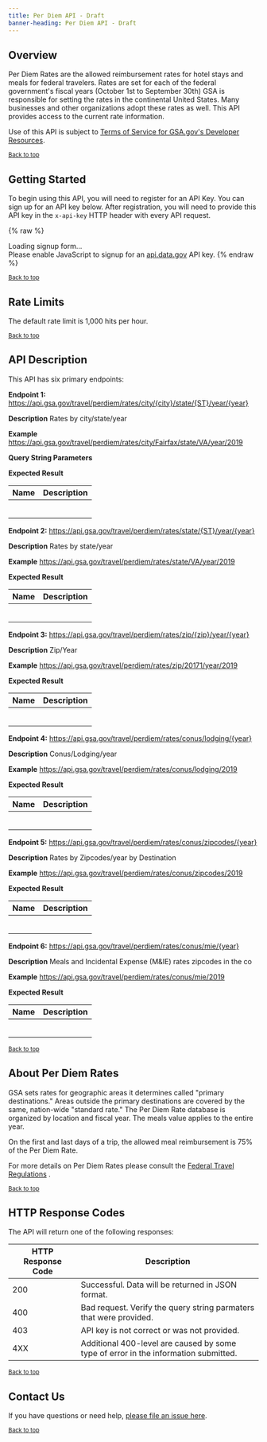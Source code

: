 ```yaml
---
title: Per Diem API - Draft
banner-heading: Per Diem API - Draft
---
```



## Overview

Per Diem Rates are the allowed reimbursement rates for hotel stays and meals for federal travelers. Rates are set for each of the federal government's fiscal years (October 1st to September 30th) GSA is responsible for setting the rates in the continental United States. Many businesses and other organizations adopt these rates as well. This API provides access to the current rate information.  

Use of this API is subject to [Terms of Service for GSA.gov's Developer Resources](https://www.gsa.gov/technology/government-it-initiatives/digital-strategy/per-diem-apis/terms-of-service-for-gsagovs-developer-resources).

<p><small><a href="#">Back to top</a></small></p>

## Getting Started

To begin using this API, you will need to register for an API Key. You can sign up for an API key below.  After registration, you will need to provide this API key in the `x-api-key` HTTP header with every API request.


{% raw %}
<div id="apidatagov_signup">Loading signup form...</div>
<script type="text/javascript">
  /* * * CONFIGURATION VARIABLES: EDIT BEFORE PASTING INTO YOUR WEBPAGE * * */
  var apiUmbrellaSignupOptions = {
    // Pick a short, unique name to identify your site, like 'gsa-auctions'
    // in this example.
    registrationSource: 'gsa-open',

    // Enter the API key you signed up for and specially configured for this
    // API key signup embed form.
    apiKey: 'Wjww6pZMosePwXxnz7foeWBYa0ADCcw1NIMfuOoP',

    // Provide an example URL you want to show to users after they signup.
    // This can be any API endpoint on your server, and you can use the
    // special {{api_key}} variable to automatically substitute in the API
    // key the user just signed up for.
    // exampleApiUrl: 'https://api.gsa.gov/travel/perdiem/rates/city/Fairfax/state/VA/year/2019?api_key={{api_key}}',

    // OPTIONAL: Provide extra content to display on the signup confirmation
    // page. This will be displayed below the user's API key and the example
    // API URL are shown. HTML is allowed. Defaults to ""
    // signupConfirmationMessage: '',

    // OPTIONAL: Provide a URL to your own contact page to link to for user
    // support. Defaults to "https://api.data.gov/contact/"
    contactUrl: 'https://github.com/gsa/gsa-apis/issues',

    // OPTIONAL: Set to true to verify the user's e-mail address by only
    // sending them their API key via e-mail, and not displaying it on the
    // signup confirmation web page. Defaults to false.
    // verifyEmail: true,

    // OPTIONAL: Set to false to disable sending a welcome e-mail to the
    // user after signing up. Defaults to true.
    // sendWelcomeEmail: false,

    // OPTIONAL: Provide the name of your developer site. This will appear
    // in the subject of the welcome e-mail as "Your {{siteName}} API key".
    // Defaults to "api.data.gov".
    // siteName: 'GSA Developer Network',

    // OPTIONAL: Provide a custom sender name for who the welcome email
    // appears from. The actual address will be "noreply@api.data.gov", but
    // this will change the name of the displayed sender in this fashion:
    // "{{emailFromName}} <noreply@api.data.gov>". Defaults to "".
    // emailFromName: 'GSA Developer Network',

    // OPTIONAL: Provide an extra input field to ask for the user's website.
    // Defaults to false.
    // websiteInput: true,

    // OPTIONAL: Provide an extra checkbox asking the user to agree to terms
    // and conditions before signing up. Defaults to false.
    // termsCheckbox: true,

    // OPTIONAL: If the terms & conditions checkbox is enabled, link to this
    // URL for your API's terms & conditions. Defaults to "".
    // termsUrl: "https://agency.gov/api-terms/",
  };

  /* * * DON'T EDIT BELOW THIS LINE * * */
  (function() {
    var apiUmbrella = document.createElement('script'); apiUmbrella.type = 'text/javascript'; apiUmbrella.async = true;
    apiUmbrella.src = 'https://api.data.gov/static/javascripts/signup_embed.js';
    (document.getElementsByTagName('head')[0] || document.getElementsByTagName('body')[0]).appendChild(apiUmbrella);
  })();
</script>
<noscript>Please enable JavaScript to signup for an <a href="http://api.data.gov/">api.data.gov</a> API key.</noscript>
{% endraw %}  


<p><small><a href="#">Back to top</a></small></p>

## Rate Limits

The default rate limit is 1,000 hits per hour.  

<p><small><a href="#">Back to top</a></small></p>

## API Description


This API has six primary endpoints:

**Endpoint 1:** https://api.gsa.gov/travel/perdiem/rates/city/{city}/state/{ST}/year/{year}

**Description**  Rates by city/state/year

**Example** https://api.gsa.gov/travel/perdiem/rates/city/Fairfax/state/VA/year/2019

**Query String Parameters**


**Expected Result**

| Name  | Description |
| ---- | ----------- |
|  |  |
|  |  |
|  |  |
|  |  |
|  |  |
|  |  |



**Endpoint 2:** https://api.gsa.gov/travel/perdiem/rates/state/{ST}/year/{year}

**Description**  Rates by state/year

**Example** https://api.gsa.gov/travel/perdiem/rates/state/VA/year/2019


**Expected Result**

| Name  | Description |
| ---- | ----------- |
|  |  |
|  |  |
|  |  |
|  |  |
|  |  |
|  |  |



**Endpoint 3:** https://api.gsa.gov/travel/perdiem/rates/zip/{zip}/year/{year}

**Description**  Zip/Year

**Example** https://api.gsa.gov/travel/perdiem/rates/zip/20171/year/2019


**Expected Result**

| Name  | Description |
| ---- | ----------- |
|  |  |
|  |  |
|  |  |
|  |  |
|  |  |
|  |  |



**Endpoint 4:** https://api.gsa.gov/travel/perdiem/rates/conus/lodging/{year}

**Description**  Conus/Lodging/year

**Example** https://api.gsa.gov/travel/perdiem/rates/conus/lodging/2019


**Expected Result**

| Name  | Description |
| ---- | ----------- |
|  |  |
|  |  |
|  |  |
|  |  |
|  |  |
|  |  |



**Endpoint 5:** https://api.gsa.gov/travel/perdiem/rates/conus/zipcodes/{year}

**Description**  Rates by Zipcodes/year by Destination

**Example** https://api.gsa.gov/travel/perdiem/rates/conus/zipcodes/2019


**Expected Result**

| Name  | Description |
| ---- | ----------- |
|  |  |
|  |  |
|  |  |
|  |  |
|  |  |
|  |  |



**Endpoint 6:** https://api.gsa.gov/travel/perdiem/rates/conus/mie/{year}

**Description**   Meals and Incidental Expense (M&IE) rates zipcodes in the co

**Example** https://api.gsa.gov/travel/perdiem/rates/conus/mie/2019


**Expected Result**

| Name  | Description |
| ---- | ----------- |
|  |  |
|  |  |
|  |  |
|  |  |
|  |  |
|  |  |



<p><small><a href="#">Back to top</a></small></p>

## About Per Diem Rates  

GSA sets rates for geographic areas it determines called "primary destinations." Areas outside the primary destinations are covered by the same, nation-wide "standard rate." The Per Diem Rate database is organized by location and fiscal year. The meals value applies to the entire year.

On the first and last days of a trip, the allowed meal reimbursement is 75% of the Per Diem Rate.

For more details on Per Diem Rates please consult the [Federal Travel Regulations](https://www.gsa.gov/ftr) .

<p><small><a href="#">Back to top</a></small></p>

## HTTP Response Codes

The API will return one of the following responses:

| HTTP Response Code | Description |
| ---- | ----------- |
| 200 | Successful. Data will be returned in JSON format. |
| 400 | Bad request. Verify the query string parmaters that were provided. |
| 403 | API key is not correct or was not provided. |
| 4XX | Additional 400-level are caused by some type of error in the information submitted. |

<p><small><a href="#">Back to top</a></small></p>

## Contact Us

If you have questions or need help, [please file an issue here](https://github.com/gsa/gsa-apis/issues).  

<p><small><a href="#">Back to top</a></small></p>
